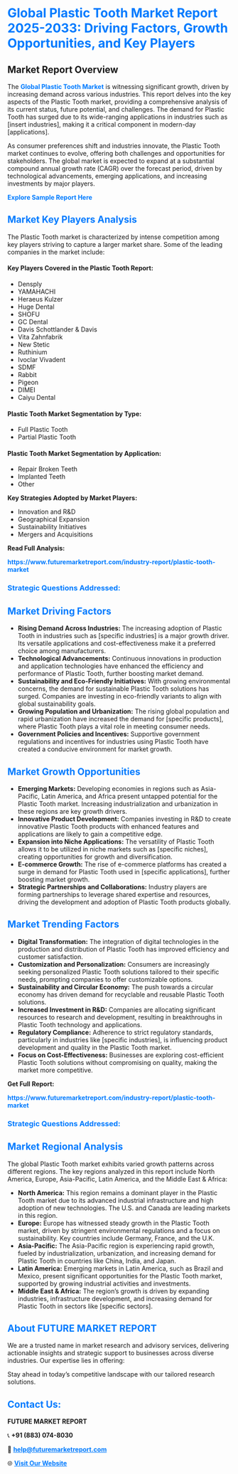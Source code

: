 <h1 style="color: #007BFF;">Global Plastic Tooth Market Report 2025-2033: Driving Factors, Growth Opportunities, and Key Players</h1>

<section id="overview">
<h2>Market Report Overview</h2>
<p>The <a href="https://www.futuremarketreport.com/industry-report/plastic-tooth-market" style="color: #007BFF; text-decoration: none;"><strong>Global Plastic Tooth Market</strong></a> is witnessing significant growth, driven by increasing demand across various industries. This report delves into the key aspects of the Plastic Tooth market, providing a comprehensive analysis of its current status, future potential, and challenges. The demand for Plastic Tooth has surged due to its wide-ranging applications in industries such as [insert industries], making it a critical component in modern-day [applications].</p>
<p>As consumer preferences shift and industries innovate, the Plastic Tooth market continues to evolve, offering both challenges and opportunities for stakeholders. The global market is expected to expand at a substantial compound annual growth rate (CAGR) over the forecast period, driven by technological advancements, emerging applications, and increasing investments by major players.</p>
</section>

<section id="overview">
<p><a href="https://www.futuremarketreport.com/request-sample/reportId=103028" style="color: #007BFF; text-decoration: none;"><strong>Explore Sample Report Here</strong></a></p>
</section>

<section id="key-players">
<h2 style="color: #007BFF;">Market Key Players Analysis</h2>
<p>The Plastic Tooth market is characterized by intense competition among key players striving to capture a larger market share. Some of the leading companies in the market include:</p>
<h4>Key Players Covered in the Plastic Tooth Report:</h4>
<ul><li>Densply</li><li>YAMAHACHI</li><li>Heraeus Kulzer</li><li>Huge Dental</li><li>SHOFU</li><li>GC Dental</li><li>Davis Schottlander &amp; Davis</li><li>Vita Zahnfabrik</li><li>New Stetic</li><li>Ruthinium</li><li>Ivoclar Vivadent</li><li>SDMF</li><li>Rabbit</li><li>Pigeon</li><li>DIMEI</li><li>Caiyu Dental</li></ul>
<h4>Plastic Tooth Market Segmentation by Type:</h4>
<ul><li>Full Plastic Tooth</li><li>Partial Plastic Tooth</li></ul>

<h4>Plastic Tooth Market Segmentation by Application:</h4>
<ul><li>Repair Broken Teeth</li><li>Implanted Teeth</li><li>Other</li></ul>
<p><strong>Key Strategies Adopted by Market Players:</strong></p>
<ul>
<li>Innovation and R&D</li>
<li>Geographical Expansion</li>
<li>Sustainability Initiatives</li>
<li>Mergers and Acquisitions</li>
</ul>
</section>

<section>
<p><strong>Read Full Analysis: </strong></p><a href="https://www.futuremarketreport.com/industry-report/plastic-tooth-market" style="color: #007BFF; text-decoration: none;"><strong>https://www.futuremarketreport.com/industry-report/plastic-tooth-market</strong></a>
<h3 style="color: #007BFF;">Strategic Questions Addressed:</h3>
</section>

<section id="driving-factors">
<h2 style="color: #007BFF;">Market Driving Factors</h2>
<ul>
<li><strong>Rising Demand Across Industries:</strong> The increasing adoption of Plastic Tooth in industries such as [specific industries] is a major growth driver. Its versatile applications and cost-effectiveness make it a preferred choice among manufacturers.</li>
<li><strong>Technological Advancements:</strong> Continuous innovations in production and application technologies have enhanced the efficiency and performance of Plastic Tooth, further boosting market demand.</li>
<li><strong>Sustainability and Eco-Friendly Initiatives:</strong> With growing environmental concerns, the demand for sustainable Plastic Tooth solutions has surged. Companies are investing in eco-friendly variants to align with global sustainability goals.</li>
<li><strong>Growing Population and Urbanization:</strong> The rising global population and rapid urbanization have increased the demand for [specific products], where Plastic Tooth plays a vital role in meeting consumer needs.</li>
<li><strong>Government Policies and Incentives:</strong> Supportive government regulations and incentives for industries using Plastic Tooth have created a conducive environment for market growth.</li>
</ul>
</section>

<section id="growth-opportunities">
<h2 style="color: #007BFF;">Market Growth Opportunities</h2>
<ul>
<li><strong>Emerging Markets:</strong> Developing economies in regions such as Asia-Pacific, Latin America, and Africa present untapped potential for the Plastic Tooth market. Increasing industrialization and urbanization in these regions are key growth drivers.</li>
<li><strong>Innovative Product Development:</strong> Companies investing in R&D to create innovative Plastic Tooth products with enhanced features and applications are likely to gain a competitive edge.</li>
<li><strong>Expansion into Niche Applications:</strong> The versatility of Plastic Tooth allows it to be utilized in niche markets such as [specific niches], creating opportunities for growth and diversification.</li>
<li><strong>E-commerce Growth:</strong> The rise of e-commerce platforms has created a surge in demand for Plastic Tooth used in [specific applications], further boosting market growth.</li>
<li><strong>Strategic Partnerships and Collaborations:</strong> Industry players are forming partnerships to leverage shared expertise and resources, driving the development and adoption of Plastic Tooth products globally.</li>
</ul>
</section>

<section id="trending-factors">
<h2 style="color: #007BFF;">Market Trending Factors</h2>
<ul>
<li><strong>Digital Transformation:</strong> The integration of digital technologies in the production and distribution of Plastic Tooth has improved efficiency and customer satisfaction.</li>
<li><strong>Customization and Personalization:</strong> Consumers are increasingly seeking personalized Plastic Tooth solutions tailored to their specific needs, prompting companies to offer customizable options.</li>
<li><strong>Sustainability and Circular Economy:</strong> The push towards a circular economy has driven demand for recyclable and reusable Plastic Tooth solutions.</li>
<li><strong>Increased Investment in R&D:</strong> Companies are allocating significant resources to research and development, resulting in breakthroughs in Plastic Tooth technology and applications.</li>
<li><strong>Regulatory Compliance:</strong> Adherence to strict regulatory standards, particularly in industries like [specific industries], is influencing product development and quality in the Plastic Tooth market.</li>
<li><strong>Focus on Cost-Effectiveness:</strong> Businesses are exploring cost-efficient Plastic Tooth solutions without compromising on quality, making the market more competitive.</li>
</ul>
</section>

<section>
<p><strong>Get Full Report: </strong></p><a href="https://www.futuremarketreport.com/industry-report/plastic-tooth-market" style="color: #007BFF; text-decoration: none;"><strong>https://www.futuremarketreport.com/industry-report/plastic-tooth-market</strong></a>
<h3 style="color: #007BFF;">Strategic Questions Addressed:</h3>
</section>


<section id="regional-analysis">
<h2 style="color: #007BFF;">Market Regional Analysis</h2>
<p>The global Plastic Tooth market exhibits varied growth patterns across different regions. The key regions analyzed in this report include North America, Europe, Asia-Pacific, Latin America, and the Middle East & Africa:</p>
<ul>
<li><strong>North America:</strong> This region remains a dominant player in the Plastic Tooth market due to its advanced industrial infrastructure and high adoption of new technologies. The U.S. and Canada are leading markets in this region.</li>
<li><strong>Europe:</strong> Europe has witnessed steady growth in the Plastic Tooth market, driven by stringent environmental regulations and a focus on sustainability. Key countries include Germany, France, and the U.K.</li>
<li><strong>Asia-Pacific:</strong> The Asia-Pacific region is experiencing rapid growth, fueled by industrialization, urbanization, and increasing demand for Plastic Tooth in countries like China, India, and Japan.</li>
<li><strong>Latin America:</strong> Emerging markets in Latin America, such as Brazil and Mexico, present significant opportunities for the Plastic Tooth market, supported by growing industrial activities and investments.</li>
<li><strong>Middle East & Africa:</strong> The region’s growth is driven by expanding industries, infrastructure development, and increasing demand for Plastic Tooth in sectors like [specific sectors].</li>
</ul>
</section>

<footer>
<h2 style="color: #007BFF;">About FUTURE MARKET REPORT</h2>
<p>We are a trusted name in market research and advisory services, delivering actionable insights and strategic support to businesses across diverse industries. Our expertise lies in offering:</p>

<p>Stay ahead in today’s competitive landscape with our tailored research solutions.</p>

<h2 style="color: #007BFF;">Contact Us:</h2>
<p><strong>FUTURE MARKET REPORT</strong></p>
<p>📞 <strong>+91 (883) 074-8030</strong></p>
<p>📧 <strong><a href="mailto:help@futuremarketreport.com" style="color: #007BFF;">help@futuremarketreport.com</a></strong></p>
<p>🌐 <strong><a href="https://www.futuremarketreport.com/" style="color: #007BFF;">Visit Our Website</a></strong></p>
</footer>